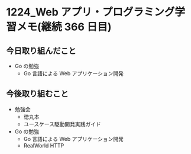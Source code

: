 # 1224_Web アプリ・プログラミング学習メモ(継続 366 日目)

## 今日取り組んだこと

- Go の勉強
  - Go 言語による Web アプリケーション開発

## 今後取り組むこと

- 勉強会
  - 徳丸本
  - ユースケース駆動開発実践ガイド
- Go の勉強
  - Go 言語による Web アプリケーション開発
  - RealWorld HTTP
